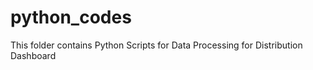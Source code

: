 # python_codes
This folder contains Python Scripts for Data Processing for Distribution Dashboard  
